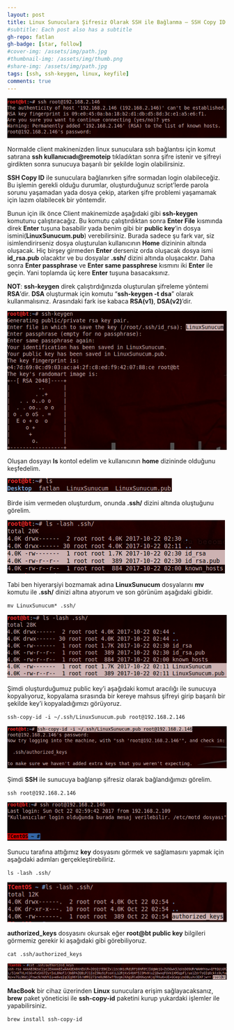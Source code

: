 ```yaml
---
layout: post
title: Linux Sunuculara Şifresiz Olarak SSH ile Bağlanma – SSH Copy ID
#subtitle: Each post also has a subtitle
gh-repo: fatlan
gh-badge: [star, follow]
#cover-img: /assets/img/path.jpg
#thumbnail-img: /assets/img/thumb.png
#share-img: /assets/img/path.jpg
tags: [ssh, ssh-keygen, linux, keyfile]
comments: true
---
```

![Crepe](/assets/img/linux-ssh-copyid/lin-ssh-cid01.png)

Normalde client makinenizden linux sunuculara ssh bağlantısı için komut satırana **ssh kullanıcıadı@remoteip** tıkladıktan sonra şifre istenir ve şifreyi girdikten sonra sunucuya başarılı bir şekilde login olabilirsiniz.

**SSH Copy ID** ile sunuculara bağlanırken şifre sormadan login olabileceğiz. Bu işlemin gerekli olduğu durumlar, oluşturduğunuz script’lerde parola sorunu yaşamadan yada dosya çekip, atarken şifre problemi yaşamamak için lazım olabilecek bir yöntemdir.

Bunun için ilk önce Client makinemizde aşağıdaki gibi **ssh-keygen** komutunu çalıştıracağız. Bu komutu çalıştırdıktan sonra **Enter File** kısmında direk **Enter** tuşuna basabilir yada benim gibi bir **public key**’in dosya ismini(**LinuxSunucum.pub**) verebilirsiniz. Burada sadece şu fark var, siz isimlendirirseniz dosya oluşturulan kullanıcının **Home** dizininin altında oluşacak. Hiç birşey girmeden **Enter** derseniz orda oluşacak dosya ismi **id_rsa.pub** olacaktır ve bu dosyalar **.ssh/** dizini altında oluşacaktır. Daha sonra **Enter passphrase** ve **Enter same passphrese** kısmını iki **Enter** ile geçin. Yani toplamda üç kere **Enter** tuşuna basacaksınız.

**NOT**: **ssh-keygen** direk çalıştırdığınızda oluşturulan şifreleme yöntemi **RSA**’dir. **DSA** oluşturmak için komutu “**ssh-keygen -t dsa**” olarak kullanmalısınız. Arasındaki fark ise kabaca **RSA(v1)**, **DSA(v2)**’dir.

![Crepe](/assets/img/linux-ssh-copyid/lin-ssh-cid02.png)

Oluşan dosyayı **ls** kontol edelim ve kullanıcının **home** dizininde olduğunu keşfedelim.

![Crepe](/assets/img/linux-ssh-copyid/lin-ssh-cid03.png)

Birde isim vermeden oluşturdum, onunda **.ssh/** dizini altında oluştuğunu görelim.

![Crepe](/assets/img/linux-ssh-copyid/lin-ssh-cid04.png)

Tabi ben hiyerarşiyi bozmamak adına **LinuxSunucum** dosyalarını **mv** komutu ile **.ssh/** dinizi altına atıyorum ve son görünüm aşağıdaki gibidir.

~~~
mv LinuxSunucum* .ssh/
~~~

![Crepe](/assets/img/linux-ssh-copyid/lin-ssh-cid05.png)

Şimdi oluşturduğumuz public key’i aşağıdaki komut aracılığı ile sunucuya kopyalıyoruz, kopyalama sırasında bir kereye mahsus şifreyi girip başarılı bir şekilde key’i kopyaladığımızı görüyoruz.

~~~
ssh-copy-id -i ~/.ssh/LinuxSunucum.pub root@192.168.2.146
~~~

![Crepe](/assets/img/linux-ssh-copyid/lin-ssh-cid06.png)

Şimdi **SSH** ile sunucuya bağlanıp şifresiz olarak bağlandığımızı görelim.

~~~
ssh root@192.168.2.146
~~~

![Crepe](/assets/img/linux-ssh-copyid/lin-ssh-cid07.png)

Sunucu tarafına attığımız **key** dosyasını görmek ve sağlamasını yapmak için aşağıdaki adımları gerçekleştirebiliriz.

~~~
ls -lash .ssh/
~~~

![Crepe](/assets/img/linux-ssh-copyid/lin-ssh-cid08.png)

**authorized_keys** dosyasını okursak eğer **root@bt public key** bilgileri görmemiz gerekir ki aşağıdaki gibi görebiliyoruz.

~~~
cat .ssh/authorized_keys
~~~

![Crepe](/assets/img/linux-ssh-copyid/lin-ssh-cid09.png)

**MacBook** bir cihaz üzerinden **Linux** sunuculara erişim sağlayacaksanız, **brew** paket yöneticisi ile **ssh-copy-id** paketini kurup yukardaki işlemler ile yapabilirsiniz.

~~~
brew install ssh-copy-id
~~~
